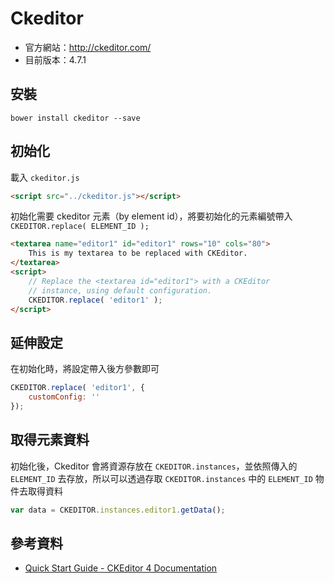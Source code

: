 # Ckeditor

* 官方網站：http://ckeditor.com/
* 目前版本：4.7.1

## 安裝

```
bower install ckeditor --save
```

## 初始化

載入 `ckeditor.js`

```html
<script src="../ckeditor.js"></script>
```

初始化需要 ckeditor 元素（by element id），將要初始化的元素編號帶入 `CKEDITOR.replace( ELEMENT_ID );`

```html
<textarea name="editor1" id="editor1" rows="10" cols="80">
    This is my textarea to be replaced with CKEditor.
</textarea>
<script>
    // Replace the <textarea id="editor1"> with a CKEditor
    // instance, using default configuration.
    CKEDITOR.replace( 'editor1' );
</script>
```

## 延伸設定

在初始化時，將設定帶入後方參數即可

```javascript
CKEDITOR.replace( 'editor1', {
    customConfig: ''
});
```

## 取得元素資料

初始化後，Ckeditor 會將資源存放在 `CKEDITOR.instances`，並依照傳入的 `ELEMENT_ID` 去存放，所以可以透過存取 `CKEDITOR.instances` 中的 `ELEMENT_ID` 物件去取得資料

```javascript
var data = CKEDITOR.instances.editor1.getData();
```

## 參考資料
* [Quick Start Guide - CKEditor 4 Documentation](http://docs.ckeditor.com/#!/guide/dev_installation)
